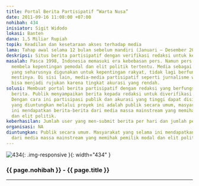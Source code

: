 ```yaml
---
title: Portal Berita Partisipatif “Warta Nusa”
date: 2011-09-16 11:08:00 +07:00
nohibah: 434
inisiator: Sigit Widodo
lokasi: Banten
dana: 1,5 Miliar Rupiah
topik: Keadilan dan kesetaraan akses terhadap media
lama: Tahap awal selama 12 bulan sebelum mandiri (Januari – Desember 2012)
deskripsi: Situs berita partisipatif dengan verifikasi redaksi untuk keakuratan berita.
masalah: Pasca 1998, Indonesia memasuki era kebebasan pers. Namun pers saat ini cenderung
  membela kepentingan pemodal dan elit politik tertentu. Media sebagai ranah publik
  yang seharusnya digunakan untuk kepentingan rakyat, tidak lagi berfungsi sebagaimana
  mestinya. Di sisi lain, media-media partisipatif seperti jurnalisme warga tidak
  bisa menjadi rujukan karena tingkat akurasi yang rendah.
solusi: Membuat portal berita partisipatif dengan redaksi yang berfungsi untuk memverifikasi
  berita. Publik menyampaikan berita kepada redaksi untuk diverifikasi terlebih dahulu.
  Dengan cara ini partisipasi publik dan akurasi yang tinggi dapat disinergikan. Pihak
  yang diuntungkan melalui proyek ini adalah publik secara umum, masyarakat yang selama
  ini mendapatkan berita-berita dari media massa mainstream yang memihak pemilik modal
  dan elit politik.
keberhasilan: Jumlah user yang men-submit berita per hari dan jumlah pengakses portal.
organisasi: NA
diuntungkan: Publik secara umum. Masyarakat yang selama ini mendapatkan berita-berita
  dari media massa mainstream yang memihak pemilik modal dan elit politik.
---
```


![434](/static/img/hibahcmb/434.png){: .img-responsive }{: width="434" }

### {{ page.nohibah }} - {{ page.title }}

---
